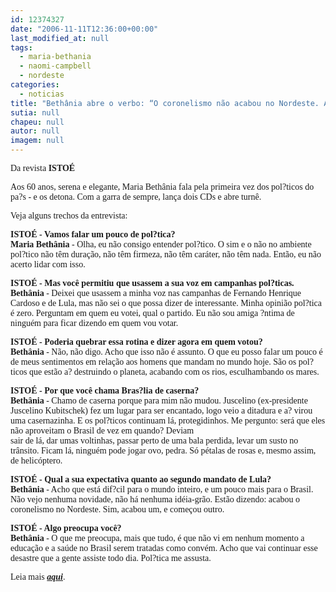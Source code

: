 ```yaml
---
id: 12374327
date: "2006-11-11T12:36:00+00:00"
last_modified_at: null
tags:
  - maria-bethania
  - naomi-campbell
  - nordeste
categories:
  - noticias
title: "Bethânia abre o verbo: “O coronelismo não acabou no Nordeste. Acabou um e começou outro???"
sutia: null
chapeu: null
autor: null
imagem: null
---
```

<p><P><FONT face=Verdana>Da revista <STRONG>ISTOÉ</STRONG></FONT></P></p>
<p><P><FONT face=Verdana>Aos 60 anos, serena e elegante, Maria Bethânia fala pela primeira vez dos pol?ticos do pa?s - e os detona. Com a garra de sempre, lança dois CDs e abre turnê.</FONT></P></p>
<p><P><FONT face=Verdana>Veja alguns trechos da entrevista:</FONT></P></p>
<p><P><FONT face=Verdana><STRONG>ISTOÉ - Vamos falar um pouco de pol?tica?</STRONG> <BR><STRONG>Maria Bethânia</STRONG> - Olha, eu não consigo entender pol?tico. O sim e o não no ambiente pol?tico não têm duração, não têm firmeza, não têm caráter, não têm nada. Então, eu não acerto lidar com isso. </FONT></P></p>
<p><P><FONT face=Verdana><STRONG>ISTOÉ - Mas você permitiu que usassem a sua voz em campanhas pol?ticas. <BR>Bethânia</STRONG> - Deixei que usassem a minha voz nas campanhas de Fernando Henrique Cardoso e de Lula, mas não sei o que possa dizer de interessante. Minha opinião pol?tica é zero. Perguntam em quem eu votei, qual o partido. Eu não sou amiga ?ntima de ninguém para ficar dizendo em quem vou votar.</FONT></P></p>
<p><P><FONT face=Verdana><STRONG>ISTOÉ - Poderia quebrar essa rotina e dizer agora em quem votou? <BR>Bethânia</STRONG> - Não, não digo. Acho que isso não é assunto. O que eu posso falar um pouco é de meus sentimentos em relação aos homens que mandam no mundo hoje. São os pol?ticos que estão a? destruindo o planeta, acabando com os rios, esculhambando os mares. </FONT></P></p>
<p><P><FONT face=Verdana><STRONG>ISTOÉ - Por que você chama Bras?lia de caserna?<BR>Bethânia </STRONG>- Chamo de caserna porque para mim não mudou. Juscelino (ex-presidente Juscelino Kubitschek) fez um lugar para ser encantado, logo veio a ditadura e a? virou uma casernazinha. E os pol?ticos continuam lá, protegidinhos. Me pergunto: será que eles não aproveitam o Brasil de vez em quando? Deviam<BR>sair de lá, dar umas voltinhas, passar perto de uma bala perdida, levar um susto no trânsito. Ficam lá, ninguém pode jogar ovo, pedra. Só pétalas de rosas e, mesmo assim, de helicóptero. </FONT></P></p>
<p><P><FONT face=Verdana><STRONG>ISTOÉ - Qual a sua expectativa quanto ao segundo mandato de Lula? <BR>Bethânia</STRONG> - Acho que está dif?cil para o mundo inteiro, e um pouco mais para o Brasil. Não vejo nenhuma novidade, não há nenhuma idéia-grão. Estão dizendo: acabou o coronelismo no Nordeste. Sim, acabou um, e começou outro.</FONT></P></p>
<p><P><FONT face=Verdana><STRONG>ISTOÉ - Algo preocupa você? <BR>Bethânia</STRONG> - O que me preocupa, mais que tudo, é que não vi em nenhum momento a educação e a saúde no Brasil serem tratadas como convém. Acho que vai continuar esse desastre que a gente assiste todo dia. Pol?tica me assusta. </FONT></P></p>
<p><P><FONT face=Verdana>Leia mais <STRONG><EM><A href=\"https://www.terra.com.br/istoe/\" target=_blank>aqui</A></EM></STRONG>.</FONT></P> </p>

